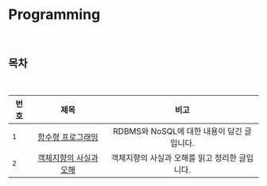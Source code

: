 # Programming

<br>

## 목차

<br>

| 번호 | 제목 | 비고 |
|---|:---:|:---:|
| `1` | [함수형 프로그래밍](./fx.md) | RDBMS와 NoSQL에 대한 내용이 담긴 글입니다.  |
| `2` | [객체지향의 사실과 오해](./oop_truth.md) | 객체지향의 사실과 오해를 읽고 정리한 글입니다.  |